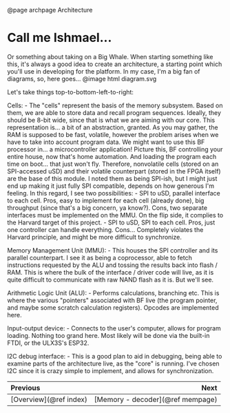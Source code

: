 @page archpage Architecture

# Call me Ishmael...
Or something about taking on a Big Whale. When starting something like this, it's always a good idea to create an architecture, 
a starting point which you'll use in developing for the platform. In my case, I'm a big fan of diagrams, so, here goes...
@image html diagram.svg

Let's take things top-to-bottom-left-to-right:

Cells: 
    - The "cells" represent the basis of the memory subsystem. Based on them, we are able to store data and recall program sequences. 
Ideally, they should be 8-bit wide, since that is what we are aiming with our core. This representation is... a bit of an abstraction, 
granted. As you may gather, the RAM is supposed to be fast, volatile, however the problem arises when we have to take into account program 
data. We might want to use this BF processor in... a microcontroller application! Picture this, BF controlling your entire house, now that's home automation. And loading the program each time on boot... that just won't fly. Therefore, nonvolatile cells (stored on an SPI-accessed uSD) and their volatile counterpart (stored in the FPGA itself) are the base of this module. I noted them as being SPI-ish, but I might just end up making it just fully SPI compatible, depends on how generous I'm feeling. 
In this regard, I see two possibilities:
      - SPI to uSD, parallel interface to each cell. Pros, easy to implement for each cell (already done), big throughput (since that's a 
      big concern, ya know?). Cons, two separate interfaces must be implemented on the MMU. On the flip side, it complies to the Harvard 
      target of this project.
      - SPI to uSD, SPI to each cell. Pros, just one controller can handle everything. Cons... Completely violates the Harvard principle, 
      and might be more difficult to synchronize.

Memory Management Unit (MMU): 
    - This houses the SPI controller and its parallel counterpart. I see it as being a coprocessor, able to fetch instructions requested by 
    the ALU and tossing the results back into flash / RAM. This is where the bulk of the interface / driver code will live, as it is quite 
    difficult to communicate with raw NAND flash as it is. But we'll see. 

Arithmetic Logic Unit (ALU): 
    - Performs calculations, branching etc. This is where the various "pointers" associated with BF live (the program pointer, and maybe 
    some scratch calculation registers). Opcodes are implemented here. 

Input-output device: 
    - Connects to the user's computer, allows for program loading. Nothing too grand here. Most likely will be done via the built-in FTDI, or
    the ULX3S's ESP32. 

I2C debug interface: 
    - This is a good plan to aid in debugging, being able to examine parts of the architecture live, as the "core" is running. I've chosen 
    I2C since it is crazy simple to implement, and allows for synchronization.

<div class="section_buttons">
 
| Previous                  |                              Next |
|:--------------------------|----------------------------------:|
| [Overview](@ref index)    | [Memory - decoder](@ref mempage)  |
 
</div>